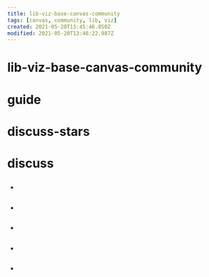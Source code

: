 ```yaml
---
title: lib-viz-base-canvas-community
tags: [canvas, community, lib, viz]
created: 2021-05-20T13:45:46.850Z
modified: 2021-05-20T13:46:22.987Z
---
```


# lib-viz-base-canvas-community

# guide

# discuss-stars

# discuss

- ## 

- ## 

- ## 

- ## 

- ## 
